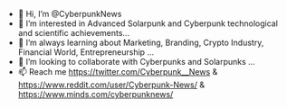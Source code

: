 - 👋 Hi, I’m @CyberpunkNews
- 👀 I’m interested in Advanced Solarpunk and Cyberpunk technological and scientific achievements...
- 🌱 I’m always learning about Marketing, Branding, Crypto Industry, Financial World, Entrepreneurship ...
- 💞️ I’m looking to collaborate with Cyberpunks and Solarpunks ...
- 📫 Reach me https://twitter.com/Cyberpunk__News & https://www.reddit.com/user/Cyberpunk-News/ & https://www.minds.com/cyberpunknews/ 

<!---
CyberpunkNews/CyberpunkNews is a ✨ special ✨ repository because its `README.md` (this file) appears on your GitHub profile.
You can click the Preview link to take a look at your changes.
--->
